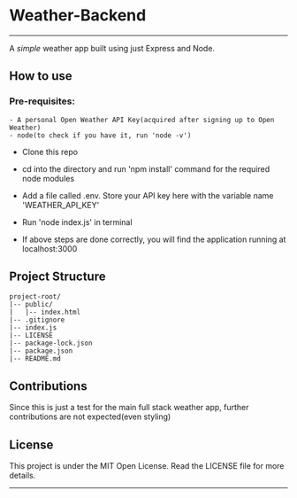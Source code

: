 # Weather-Backend
---

A *simple* weather app built using just Express and Node. 

## How to use

### Pre-requisites:
    - A personal Open Weather API Key(acquired after signing up to Open Weather)
    - node(to check if you have it, run 'node -v')


- Clone this repo

- cd into the directory and run 'npm install' command for the required node modules

- Add a file called .env. Store your API key here with the variable name 'WEATHER_API_KEY'

- Run 'node index.js' in terminal

- If above steps are done correctly, you will find the application running at localhost:3000


## Project Structure

```
project-root/
|-- public/
|   |-- index.html
|-- .gitignore
|-- index.js
|-- LICENSE
|-- package-lock.json
|-- package.json
|-- README.md
```
## Contributions

Since this is just a test for the main full stack weather app, further contributions are not expected(even styling)

## License

This project is under the MIT Open License. Read the LICENSE file for more details.

---
